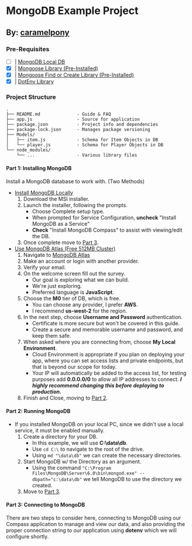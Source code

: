 # MongoDB Example Project
## By: [caramelpony](https://github.com/caramelpony/)

### Pre-Requisites
- [ ] | [MongoDB Local DB](https://www.mongodb.com/)
- [x] | [Mongoose Library (Pre-Installed)](https://www.npmjs.com/package/mongoose)
- [x] | [Mongoose Find or Create Library (Pre-Installed)](https://www.npmjs.com/package/mongoose-findorcreate)
- [x] | [DotEnv Library](https://www.npmjs.com/package/dotenv)

### Project Structure
```
.
├── README.md              - Guide & FAQ
├── app.js                 - Source for application
├── package.json           - Project info and dependencies
├── package-lock.json      - Manages package versioning
├── Models/
│   ├── item.js            - Schema for Item Objects in DB
│   └── player.js          - Schema for Player Objects in DB
└── node_modules/
    └── ...                - Various library files
```

#### Part 1: Installing MongoDB
Install a MongoDB database to work with. (Two Methods)
+ [Install MongoDB Locally](https://www.mongodb.com/try/download/community)
    1. Download the MSI installer.
    2. Launch the installer, following the prompts.
        - Choose Complete setup type.
        - When prompted for Service Configuration, **uncheck** "Install MongoDB as a Service"
        - **Check**  "Install MongoDB Compass" to assist with viewing/edit the DB.
    3. Once complete move to [Part 3](#Part-3:-Connecting-to-MongoDB).
+ [Use MongoDB Atlas (Free 512MB Cluster)](https://www.mongodb.com/try?tck=community_atlas_ct)
    1. Navigate to [MongoDB Atlas](https://www.mongodb.com/try?tck=community_atlas_ct)
    2. Make an account or login with another provider.
    3. Verify your email.
    4. On the welcome screen fill out the survey.
        - Our goal is exploring what we can build.
        - We're just exploring.
        - Preferred language is **JavaScript**.
    5. Choose the **M0** tier of DB, which is free.
        - You can choose any provider, I prefer **AWS**.
        - I recommend **us-west-2** for the region.
    6. In the next step, choose **Username and Password** authentication.
        - Certificate is more secure but won't be covered in this guide.
        - Create a secure and memorable username and password, and keep them safe.
    7. When asked where you are connecting from, choose **My Local Environment**.
        - Cloud Environment is appropriate if you plan on deploying your app, where you can set access lists and private endpoints, but that is beyond our scope for today.
        - Your IP will automatically be added to the access list, for testing purposes add **0.0.0.0/0** to allow all IP addresses to connect. ***I highly recommend changing this before deploying to production.***
    8. Finish and Close, moving to [Part 2](#Part-2:-Running-MongoDB).

#### Part 2: Running MongoDB
+ If you installed MongoDB on your local PC, since we didn't use a local service, it must be enabled manually.
    1. Create a directory for your DB.
        - In this example, we will use **C:\data\db**.
        - Use `cd C:\` to navigate to the root of the drive.
        - Using `md "\data\db"` we can create the necessary directories.
    2. Start MongoDB w/ the Directory as an argument.
        - Using the command `"C:\Program Files\MongoDB\Server\6.0\bin\mongod.exe" --dbpath="c:\data\db"` we tell MongoDB to use the directory we created.
    3. Move to [Part 3](#Part-3:-Connecting-to-MongoDB).

#### Part 3: Connecting to MongoDB
There are two steps to consider here, connecting to MongoDB using our Compass application to manage and view our data, and also providing the proper connection string to our application using **dotenv** which we will configure shortly.